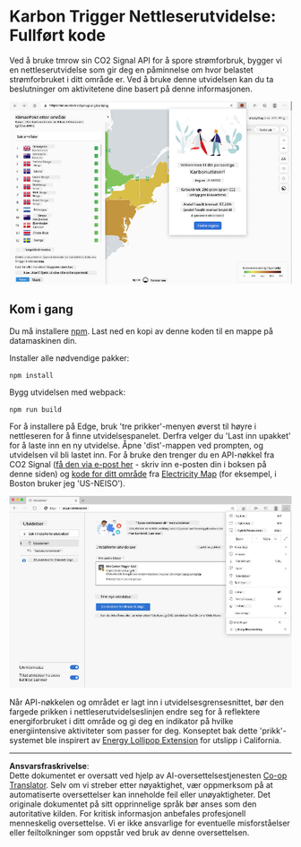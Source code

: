 <!--
CO_OP_TRANSLATOR_METADATA:
{
  "original_hash": "dd58ae1b7707034f055718c1b68bc8de",
  "translation_date": "2025-08-26T22:48:16+00:00",
  "source_file": "5-browser-extension/solution/translation/README.hi.md",
  "language_code": "no"
}
-->
# Karbon Trigger Nettleserutvidelse: Fullført kode

Ved å bruke tmrow sin CO2 Signal API for å spore strømforbruk, bygger vi en nettleserutvidelse som gir deg en påminnelse om hvor belastet strømforbruket i ditt område er. Ved å bruke denne utvidelsen kan du ta beslutninger om aktivitetene dine basert på denne informasjonen.

![Utvidelse skjermbilde](../../../../../translated_images/extension-screenshot.0e7f5bfa110e92e3875e1bc9405edd45a3d2e02963e48900adb91926a62a5807.no.png)

## Kom i gang

Du må installere [npm](https://npmjs.com). Last ned en kopi av denne koden til en mappe på datamaskinen din.

Installer alle nødvendige pakker:

```
npm install
```

Bygg utvidelsen med webpack:

```
npm run build
```

For å installere på Edge, bruk 'tre prikker'-menyen øverst til høyre i nettleseren for å finne utvidelsespanelet. Derfra velger du 'Last inn upakket' for å laste inn en ny utvidelse. Åpne 'dist'-mappen ved prompten, og utvidelsen vil bli lastet inn. For å bruke den trenger du en API-nøkkel fra CO2 Signal ([få den via e-post her](https://www.co2snal.com/) - skriv inn e-posten din i boksen på denne siden) og [kode for ditt område](http://api.electricitymap.org/v3/zones) fra [Electricity Map](https://www.electricitymap.org/map) (for eksempel, i Boston bruker jeg 'US-NEISO').

![installering](../../../../../translated_images/install-on-edge.78634f02842c48283726c531998679a6f03a45556b2ee99d8ff231fe41446324.no.png)

Når API-nøkkelen og området er lagt inn i utvidelsesgrensesnittet, bør den fargede prikken i nettleserutvidelseslinjen endre seg for å reflektere energiforbruket i ditt område og gi deg en indikator på hvilke energiintensive aktiviteter som passer for deg. Konseptet bak dette 'prikk'-systemet ble inspirert av [Energy Lollipop Extension](https://energylollipop.com/) for utslipp i California.

---

**Ansvarsfraskrivelse**:  
Dette dokumentet er oversatt ved hjelp av AI-oversettelsestjenesten [Co-op Translator](https://github.com/Azure/co-op-translator). Selv om vi streber etter nøyaktighet, vær oppmerksom på at automatiserte oversettelser kan inneholde feil eller unøyaktigheter. Det originale dokumentet på sitt opprinnelige språk bør anses som den autoritative kilden. For kritisk informasjon anbefales profesjonell menneskelig oversettelse. Vi er ikke ansvarlige for eventuelle misforståelser eller feiltolkninger som oppstår ved bruk av denne oversettelsen.
